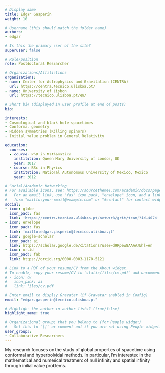 ```yaml
---
# Display name
title: Edgar Gasperín
weight: 10

# Username (this should match the folder name)
authors:
- edgar

# Is this the primary user of the site?
superuser: false

# Role/position
role: Postdoctoral Researcher

# Organizations/Affiliations
organizations:
- name: Center for Astrophysics and Gravitation (CENTRA)
  url: https://centra.tecnico.ulisboa.pt/
- name: University of Lisbon
  url: https://tecnico.ulisboa.pt/en/

# Short bio (displayed in user profile at end of posts)
bio: 

interests:
- Cosmological and black hole spacetimes 
- Conformal geometry 
- Hidden symmetries (Killing spinors) 
- Initial value problem in General Relativity 

education:
  courses:
  - course: PhD in Mathematics
    institution: Queen Mary University of London, UK
    year: 2017
  - course: BSc in Physics
    institution: National Autonomous University of Mexico, Mexico
    year: 2012

# Social/Academic Networking
# For available icons, see: https://sourcethemes.com/academic/docs/page-builder/#icons
#   For an email link, use "fas" icon pack, "envelope" icon, and a link in the
#   form "mailto:your-email@example.com" or "#contact" for contact widget.
social:
- icon: globe
  icon_pack: fas
  link: 'https://centra.tecnico.ulisboa.pt/network/grit/team/?id=4674'
- icon: envelope
  icon_pack: fas
  link: 'mailto:edgar.gasperin@tecnico.ulisboa.pt'
- icon: google-scholar
  icon_pack: ai
  link: https://scholar.google.de/citations?user=d9Rpew8AAAAJ&hl=en
- icon: orcid
  icon_pack: fab
  link: https://orcid.org/0000-0003-1170-5121

# Link to a PDF of your resume/CV from the About widget.
# To enable, copy your resume/CV to `static/files/cv.pdf` and uncomment the lines below.
# - icon: cv
#   icon_pack: ai
#   link: files/cv.pdf

# Enter email to display Gravatar (if Gravatar enabled in Config)
email: "edgar.gasperin@tecnico.ulisboa.pt"

# Highlight the author in author lists? (true/false)
highlight_name: true

# Organizational groups that you belong to (for People widget)
#   Set this to `[]` or comment out if you are not using People widget.
user_groups:
- Collaborative Researchers
---
```


My research focuses on the study of global properties of spacetime using conformal and hyperboloidal methods. In particular, I’m interested in the mathematical and numerical treatment of null infinity and spatial infinity through initial value problems.
